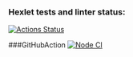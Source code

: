 ### Hexlet tests and linter status:
[![Actions Status](https://github.com/yasminaestel/frontend-bootcamp-project-11/workflows/hexlet-check/badge.svg)](https://github.com/yasminaestel/frontend-bootcamp-project-11/actions)

###GitHubAction
[![Node CI](https://github.com/yasminaestel/frontend-bootcamp-project-11/actions/workflows/GitHubAction.yml/badge.svg)](https://github.com/yasminaestel/frontend-bootcamp-project-11/actions/workflows/GitHubAction.yml)
